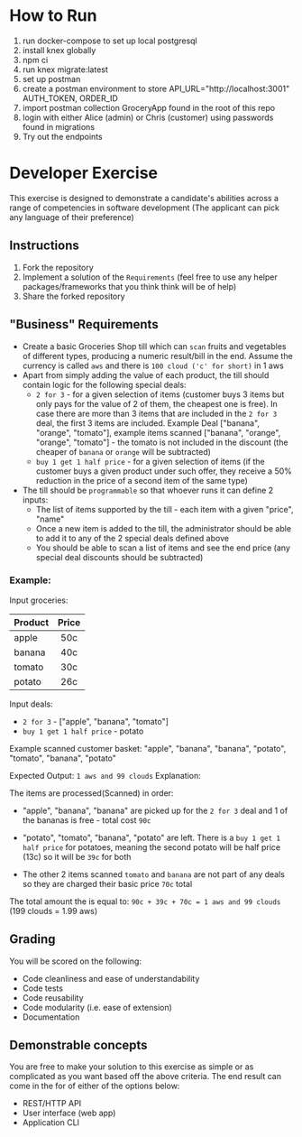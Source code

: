 # How to Run

1. run docker-compose to set up local postgresql
2. install knex globally
3. npm ci
4. run knex migrate:latest
5. set up postman
6. create a postman environment to store API_URL="http://localhost:3001" AUTH_TOKEN, ORDER_ID
7. import postman collection GroceryApp found in the root of this repo
8. login with either Alice (admin) or Chris (customer) using passwords found in migrations
9. Try out the endpoints

# Developer Exercise

This exercise is designed to demonstrate a candidate's abilities across a range of competencies in software development (The applicant can pick any language of their preference)

## Instructions

1. Fork the repository
2. Implement a solution of the `Requirements` (feel free to use any helper packages/frameworks that you think think will be of help)
3. Share the forked repository

## "Business" Requirements

- Create a basic Groceries Shop till which can `scan` fruits and vegetables of different types, producing a numeric result/bill in the end. Assume the currency is called `aws` and there is `100 cloud ('c' for short)` in 1 aws
- Apart from simply adding the value of each product, the till should contain logic for the following special deals:
  - `2 for 3` - for a given selection of items (customer buys 3 items but only pays for the value of 2 of them, the cheapest one is free). In case there are more than 3 items that are included in the `2 for 3` deal, the first 3 items are included.
    Example Deal ["banana", "orange", "tomato"], example items scanned ["banana", "orange", "orange", "tomato"] - the tomato is not included in the discount (the cheaper of `banana` or `orange` will be subtracted)
  - `buy 1 get 1 half price` - for a given selection of items (if the customer buys a given product under such offer, they receive a 50% reduction in the price of a second item of the same type)
- The till should be `programmable` so that whoever runs it can define 2 inputs:
  - The list of items supported by the till - each item with a given "price", "name"
  - Once a new item is added to the till, the administrator should be able to add it to any of the 2 special deals defined above
  - You should be able to scan a list of items and see the end price (any special deal discounts should be subtracted)

### Example:

Input groceries:

| Product | Price |
| ------- | :---: |
| apple   |  50c  |
| banana  |  40c  |
| tomato  |  30c  |
| potato  |  26c  |

Input deals:

- `2 for 3` - ["apple", "banana", "tomato"]
- `buy 1 get 1 half price` - potato

Example scanned customer basket: "apple", "banana", "banana", "potato", "tomato", "banana", "potato"

Expected Output: `1 aws and 99 clouds`
Explanation:

The items are processed(Scanned) in order:

- "apple", "banana", "banana" are picked up for the `2 for 3` deal and 1 of the bananas is free - total cost `90c`

- "potato", "tomato", "banana", "potato" are left. There is a `buy 1 get 1 half price` for potatoes, meaning the second potato will be half price (13c) so it will be `39c` for both

- The other 2 items scanned `tomato` and `banana` are not part of any deals so they are charged their basic price `70c` total

The total amount the is equal to: `90c + 39c + 70c = 1 aws and 99 clouds` (199 clouds = 1.99 aws)

## Grading

You will be scored on the following:

- Code cleanliness and ease of understandability
- Code tests
- Code reusability
- Code modularity (i.e. ease of extension)
- Documentation

## Demonstrable concepts

You are free to make your solution to this exercise as simple or as complicated as you want based off the above criteria. The end result can come in the for of either of the options below:

- REST/HTTP API
- User interface (web app)
- Application CLI
